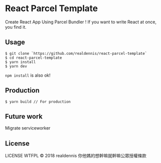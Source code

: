 # React Parcel Template

Create React App Using Parcel Bundler !
If you want to write React at once, you find it.

## Usage

```
$ git clone `https://github.com/realdennis/react-parcel-template`
$ cd react-parcel-template
$ yarn install
$ yarn dev
```
`npm install` is also ok!

## Production

```
$ yarn build // For production
```
## Future work

Migrate serviceworker

## License
LICENSE WTFPL © 2018 realdennis
你他媽的想幹嘛就幹嘛公眾授權條款